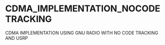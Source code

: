 # CDMA_IMPLEMENTATION_NOCODETRACKING


CDMA IMPLEMENTATION USING GNU RADIO WITH NO CODE TRACKING AND USRP
